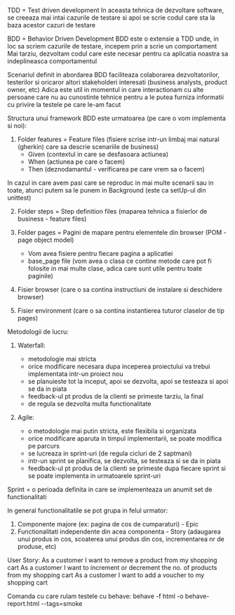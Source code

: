 TDD = Test driven development
In aceasta tehnica de dezvoltare software, se creeaza mai intai cazurile de testare si apoi se scrie codul care sta la baza acestor cazuri de testare

BDD = Behavior Driven Development
BDD este o extensie a TDD unde, in loc sa scriem cazurile de testare, incepem prin a scrie un comportament
Mai tarziu, dezvoltam codul care este necesar pentru ca aplicatia noastra sa indeplineasca comportamentul

Scenariul definit in abordarea BDD faciliteaza colaborarea dezvoltatorilor, testerilor si oricaror altori stakeholderi interesati (business analysts, product owner, etc)
Adica este util in momentul in care interactionam cu alte persoane care nu au cunostinte tehnice 
pentru a le putea furniza informatii cu privire la testele pe care le-am facut


Structura unui framework BDD este urmatoarea (pe care o vom implementa si noi):

1. Folder features = Feature files (fisiere scrise intr-un limbaj mai natural (gherkin) care sa descrie scenariile de business)
   - Given (contextul in care se desfasoara actiunea)
   - When (actiunea pe care o facem)
   - Then (deznodamantul - verificarea pe care vrem sa o facem)

In cazul in care avem pasi care se reproduc in mai multe scenarii sau in toate, atunci putem sa le punem in Background (este ca setUp-ul din unittest)

2. Folder steps = Step definition files (maparea tehnica a fisierlor de business - feature files)

3. Folder pages = Pagini de mapare pentru elementele din browser (POM - page object model)
    - Vom avea fisiere pentru fiecare pagina a aplicatiei
    - base_page file (vom avea o clasa ce contine metode care pot fi folosite in mai multe clase, adica care sunt utile pentru toate paginile)

4. Fisier browser (care o sa contina instructiuni de instalare si deschidere browser)

5. Fisier environment (care o sa contina instantierea tuturor claselor de tip pages)



Metodologii de lucru:

1. Waterfall: 
   - metodologie mai stricta
   - orice modificare necesara dupa inceperea proiectului va trebui implementata intr-un proiect nou 
   - se planuieste tot la inceput, apoi se dezvolta, apoi se testeaza si apoi se da in piata
   - feedback-ul pt produs de la clienti se primeste tarziu, la final
   - de regula se dezvolta multa functionalitate

2. Agile:
    - o metodologie mai putin stricta, este flexibila si organizata
    - orice modificare aparuta in timpul implementarii, se poate modifica pe parcurs
    - se lucreaza in sprint-uri (de regula cicluri de 2 saptmani)
    - intr-un sprint se planifica, se dezvolta, se testeaza si se da in piata
    - feedback-ul pt produs de la clienti se primeste dupa fiecare sprint si se poate implementa in urmatoarele sprint-uri

Sprint = o perioada definita in care se implementeaza un anumit set de functionalitati

In general functionalitatile se pot grupa in felul urmator:
1. Componente majore (ex: pagina de cos de cumparaturi) - Epic
2. Functionalitati independente din acea componenta - Story
(adaugarea unui produs in cos, scoaterea unui produs din cos, incrementarea nr de produse, etc)

User Story:
As a customer I want to remove a product from my shopping cart
As a customer I want to increment or decrement the no. of products from my shopping cart
As a customer I want to add a voucher to my shopping cart

Comanda cu care rulam testele cu behave: behave -f html -o behave-report.html --tags=smoke